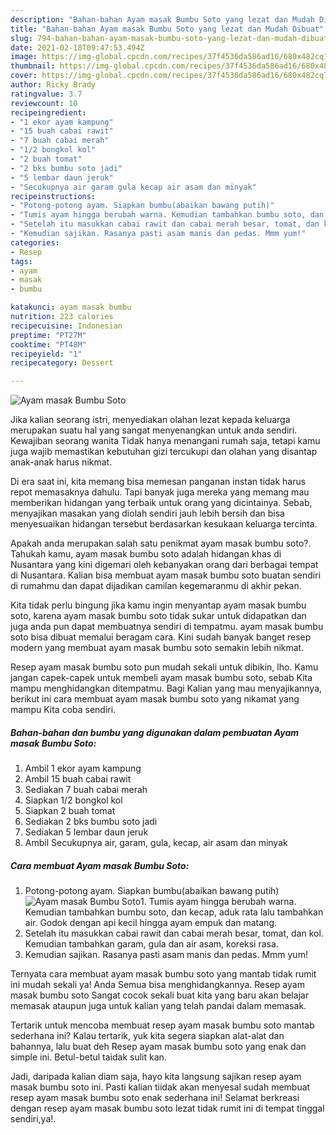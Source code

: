 ```yaml
---
description: "Bahan-bahan Ayam masak Bumbu Soto yang lezat dan Mudah Dibuat"
title: "Bahan-bahan Ayam masak Bumbu Soto yang lezat dan Mudah Dibuat"
slug: 794-bahan-bahan-ayam-masak-bumbu-soto-yang-lezat-dan-mudah-dibuat
date: 2021-02-18T09:47:53.494Z
image: https://img-global.cpcdn.com/recipes/37f4536da586ad16/680x482cq70/ayam-masak-bumbu-soto-foto-resep-utama.jpg
thumbnail: https://img-global.cpcdn.com/recipes/37f4536da586ad16/680x482cq70/ayam-masak-bumbu-soto-foto-resep-utama.jpg
cover: https://img-global.cpcdn.com/recipes/37f4536da586ad16/680x482cq70/ayam-masak-bumbu-soto-foto-resep-utama.jpg
author: Ricky Brady
ratingvalue: 3.7
reviewcount: 10
recipeingredient:
- "1 ekor ayam kampung"
- "15 buah cabai rawit"
- "7 buah cabai merah"
- "1/2 bongkol kol"
- "2 buah tomat"
- "2 bks bumbu soto jadi"
- "5 lembar daun jeruk"
- "Secukupnya air garam gula kecap air asam dan minyak"
recipeinstructions:
- "Potong-potong ayam. Siapkan bumbu(abaikan bawang putih)"
- "Tumis ayam hingga berubah warna. Kemudian tambahkan bumbu soto, dan kecap, aduk rata lalu tambahkan air. Godok dengan api kecil hingga ayam empuk dan matang."
- "Setelah itu masukkan cabai rawit dan cabai merah besar, tomat, dan kol. Kemudian tambahkan garam, gula dan air asam, koreksi rasa."
- "Kemudian sajikan. Rasanya pasti asam manis dan pedas. Mmm yum!"
categories:
- Resep
tags:
- ayam
- masak
- bumbu

katakunci: ayam masak bumbu 
nutrition: 223 calories
recipecuisine: Indonesian
preptime: "PT27M"
cooktime: "PT48M"
recipeyield: "1"
recipecategory: Dessert

---
```



![Ayam masak Bumbu Soto](https://img-global.cpcdn.com/recipes/37f4536da586ad16/680x482cq70/ayam-masak-bumbu-soto-foto-resep-utama.jpg)

Jika kalian seorang istri, menyediakan olahan lezat kepada keluarga merupakan suatu hal yang sangat menyenangkan untuk anda sendiri. Kewajiban seorang  wanita Tidak hanya menangani rumah saja, tetapi kamu juga wajib memastikan kebutuhan gizi tercukupi dan olahan yang disantap anak-anak harus nikmat.

Di era  saat ini, kita memang bisa memesan panganan instan tidak harus repot memasaknya dahulu. Tapi banyak juga mereka yang memang mau memberikan hidangan yang terbaik untuk orang yang dicintainya. Sebab, menyajikan masakan yang diolah sendiri jauh lebih bersih dan bisa menyesuaikan hidangan tersebut berdasarkan kesukaan keluarga tercinta. 



Apakah anda merupakan salah satu penikmat ayam masak bumbu soto?. Tahukah kamu, ayam masak bumbu soto adalah hidangan khas di Nusantara yang kini digemari oleh kebanyakan orang dari berbagai tempat di Nusantara. Kalian bisa membuat ayam masak bumbu soto buatan sendiri di rumahmu dan dapat dijadikan camilan kegemaranmu di akhir pekan.

Kita tidak perlu bingung jika kamu ingin menyantap ayam masak bumbu soto, karena ayam masak bumbu soto tidak sukar untuk didapatkan dan juga anda pun dapat membuatnya sendiri di tempatmu. ayam masak bumbu soto bisa dibuat memalui beragam cara. Kini sudah banyak banget resep modern yang membuat ayam masak bumbu soto semakin lebih nikmat.

Resep ayam masak bumbu soto pun mudah sekali untuk dibikin, lho. Kamu jangan capek-capek untuk membeli ayam masak bumbu soto, sebab Kita mampu menghidangkan ditempatmu. Bagi Kalian yang mau menyajikannya, berikut ini cara membuat ayam masak bumbu soto yang nikamat yang mampu Kita coba sendiri.

<!--inarticleads1-->

##### Bahan-bahan dan bumbu yang digunakan dalam pembuatan Ayam masak Bumbu Soto:

1. Ambil 1 ekor ayam kampung
1. Ambil 15 buah cabai rawit
1. Sediakan 7 buah cabai merah
1. Siapkan 1/2 bongkol kol
1. Siapkan 2 buah tomat
1. Sediakan 2 bks bumbu soto jadi
1. Sediakan 5 lembar daun jeruk
1. Ambil Secukupnya air, garam, gula, kecap, air asam dan minyak




<!--inarticleads2-->

##### Cara membuat Ayam masak Bumbu Soto:

1. Potong-potong ayam. Siapkan bumbu(abaikan bawang putih)
<img src="https://img-global.cpcdn.com/steps/d579942011de540b/160x128cq70/ayam-masak-bumbu-soto-langkah-memasak-1-foto.jpg" alt="Ayam masak Bumbu Soto">1. Tumis ayam hingga berubah warna. Kemudian tambahkan bumbu soto, dan kecap, aduk rata lalu tambahkan air. Godok dengan api kecil hingga ayam empuk dan matang.
1. Setelah itu masukkan cabai rawit dan cabai merah besar, tomat, dan kol. Kemudian tambahkan garam, gula dan air asam, koreksi rasa.
1. Kemudian sajikan. Rasanya pasti asam manis dan pedas. Mmm yum!




Ternyata cara membuat ayam masak bumbu soto yang mantab tidak rumit ini mudah sekali ya! Anda Semua bisa menghidangkannya. Resep ayam masak bumbu soto Sangat cocok sekali buat kita yang baru akan belajar memasak ataupun juga untuk kalian yang telah pandai dalam memasak.

Tertarik untuk mencoba membuat resep ayam masak bumbu soto mantab sederhana ini? Kalau tertarik, yuk kita segera siapkan alat-alat dan bahannya, lalu buat deh Resep ayam masak bumbu soto yang enak dan simple ini. Betul-betul taidak sulit kan. 

Jadi, daripada kalian diam saja, hayo kita langsung sajikan resep ayam masak bumbu soto ini. Pasti kalian tiidak akan menyesal sudah membuat resep ayam masak bumbu soto enak sederhana ini! Selamat berkreasi dengan resep ayam masak bumbu soto lezat tidak rumit ini di tempat tinggal sendiri,ya!.

